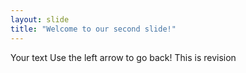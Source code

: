 ```yaml
---
layout: slide
title: "Welcome to our second slide!"
---
```

Your text
Use the left arrow to go back!
This is revision
